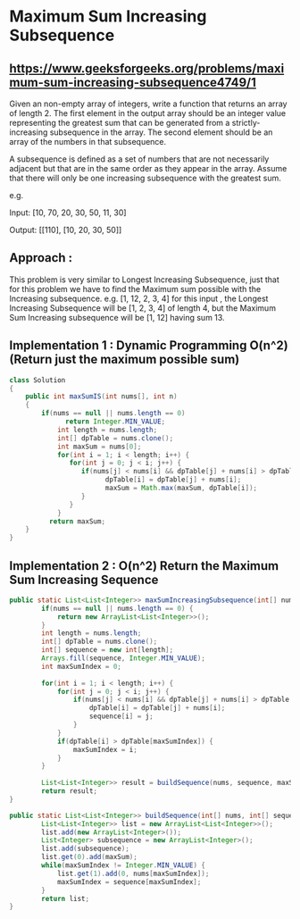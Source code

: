# Maximum Sum Increasing Subsequence
## https://www.geeksforgeeks.org/problems/maximum-sum-increasing-subsequence4749/1
Given an non-empty array of integers, write a function that returns an array of length 2. The first element in the output array should be an integer value representing the greatest sum that can be generated from a strictly-increasing subsequence in the array. The second element should be an array of the numbers in that subsequence. 

A subsequence is defined as a set of numbers that are not necessarily adjacent but that are in the same order as they appear in the array. Assume that there will only be one increasing subsequence with the greatest sum.

e.g.

Input: [10, 70, 20, 30, 50, 11, 30]

Output: [[110], [10, 20, 30, 50]]

## Approach : 
This problem is very similar to Longest Increasing Subsequence, just that for this problem we have to find the Maximum sum possible with the Increasing subsequence.
e.g. [1, 12, 2, 3, 4] for this input , the Longest Increasing Subsequence will be [1, 2, 3, 4] of length 4, but the Maximum Sum Increasing subsequence will be [1, 12] having sum 13.
## Implementation 1 : Dynamic Programming O(n^2) (Return just the maximum possible sum)
```java
class Solution
{
	public int maxSumIS(int nums[], int n)  
	{  
	    if(nums == null || nums.length == 0)
              return Integer.MIN_VALUE;
            int length = nums.length;
            int[] dpTable = nums.clone();
            int maxSum = nums[0];
            for(int i = 1; i < length; i++) {
               for(int j = 0; j < i; j++) {
                  if(nums[j] < nums[i] && dpTable[j] + nums[i] > dpTable[i] ) {
                        dpTable[i] = dpTable[j] + nums[i];
                        maxSum = Math.max(maxSum, dpTable[i]);
                  }
               }
            }
          return maxSum;
	}  
}
```

## Implementation 2 : O(n^2) Return the Maximum Sum Increasing Sequence
```java
public static List<List<Integer>> maxSumIncreasingSubsequence(int[] nums) {
		if(nums == null || nums.length == 0) {
			return new ArrayList<List<Integer>>();
		}
		int length = nums.length;
		int[] dpTable = nums.clone();
		int[] sequence = new int[length];
		Arrays.fill(sequence, Integer.MIN_VALUE);
		int maxSumIndex = 0;
		
		for(int i = 1; i < length; i++) {
			for(int j = 0; j < i; j++) {
				if(nums[j] < nums[i] && dpTable[j] + nums[i] > dpTable[i] ) {
					dpTable[i] = dpTable[j] + nums[i];
					sequence[i] = j;
				}
			}
			if(dpTable[i] > dpTable[maxSumIndex]) {
				maxSumIndex = i;
			}
		}
		
		List<List<Integer>> result = buildSequence(nums, sequence, maxSumIndex, dpTable[maxSumIndex]);
		return result;
}

public static List<List<Integer>> buildSequence(int[] nums, int[] sequence, int maxSumIndex, int maxSum) {
		List<List<Integer>> list = new ArrayList<List<Integer>>();
		list.add(new ArrayList<Integer>());
		List<Integer> subsequence = new ArrayList<Integer>();
		list.add(subsequence);
		list.get(0).add(maxSum);
		while(maxSumIndex != Integer.MIN_VALUE) {
			list.get(1).add(0, nums[maxSumIndex]);
			maxSumIndex = sequence[maxSumIndex];
		}
		return list;
}

```
